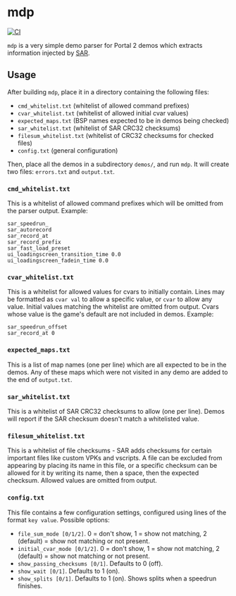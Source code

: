 # mdp

[![CI](https://github.com/p2sr/mdp/workflows/CI/badge.svg)](https://github.com/p2sr/mdp/actions?query=workflow%3ACI+branch%3Amaster)

`mdp` is a very simple demo parser for Portal 2 demos which extracts information injected by [SAR].

[SAR]: https://github.com/p2sr/SourceAutoRecord

## Usage

After building `mdp`, place it in a directory containing the following files:

- `cmd_whitelist.txt` (whitelist of allowed command prefixes)
- `cvar_whitelist.txt` (whitelist of allowed initial cvar values)
- `expected_maps.txt` (BSP names expected to be in demos being checked)
- `sar_whitelist.txt` (whitelist of SAR CRC32 checksums)
- `filesum_whitelist.txt` (whitelist of CRC32 checksums for checked files)
- `config.txt` (general configuration)

Then, place all the demos in a subdirectory `demos/`, and run `mdp`. It will create two files: `errors.txt` and `output.txt`.

### `cmd_whitelist.txt`

This is a whitelist of allowed command prefixes which will be omitted from the parser output. Example:

```
sar_speedrun_
sar_autorecord
sar_record_at
sar_record_prefix
sar_fast_load_preset
ui_loadingscreen_transition_time 0.0
ui_loadingscreen_fadein_time 0.0
```

### `cvar_whitelist.txt`

This is a whitelist for allowed values for cvars to initially contain. Lines may be formatted as `cvar val` to allow a specific value, or `cvar` to allow any
value. Initial values matching the whitelist are omitted from output. Cvars whose value is the game's default are not included in demos. Example:

```
sar_speedrun_offset
sar_record_at 0
```

### `expected_maps.txt`

This is a list of map names (one per line) which are all expected to be in the demos. Any of these maps which were not visited in any demo are added to the end
of `output.txt`.

### `sar_whitelist.txt`

This is a whitelist of SAR CRC32 checksums to allow (one per line). Demos will report if the SAR checksum doesn't match a whitelisted value.

### `filesum_whitelist.txt`

This is a whitelist of file checksums - SAR adds checksums for certain important files like custom VPKs and vscripts. A file can be excluded from appearing by
placing its name in this file, or a specific checksum can be allowed for it by writing its name, then a space, then the expected checksum. Allowed values are
omitted from output.

### `config.txt`

This file contains a few configuration settings, configured using lines of the format `key value`. Possible options:

- `file_sum_mode [0/1/2]`. 0 = don't show, 1 = show not matching, 2 (default) = show not matching or not present.
- `initial_cvar_mode [0/1/2]`. 0 = don't show, 1 = show not matching, 2 (default) = show not matching or not present.
- `show_passing_checksums [0/1]`. Defaults to 0 (off).
- `show_wait [0/1]`. Defaults to 1 (on).
- `show_splits [0/1]`. Defaults to 1 (on). Shows splits when a speedrun finishes.
